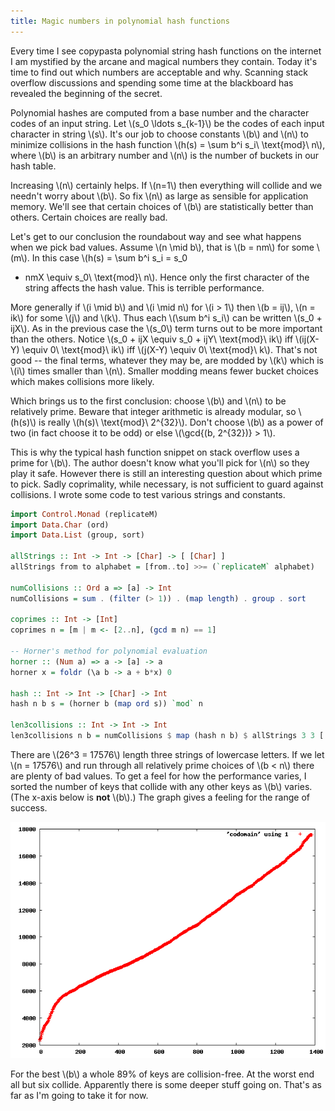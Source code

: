 ```yaml
---
title: Magic numbers in polynomial hash functions
---
```


Every time I see copypasta polynomial string hash functions on the
internet I am mystified by the arcane and magical numbers they
contain. Today it's time to find out which numbers are acceptable
and why. Scanning stack overflow discussions and spending some time
at the blackboard has revealed the beginning of the secret.

Polynomial hashes are computed from a base number and the character
codes of an input string. Let \\(s_0 \\ldots s_{k-1}\\) be the codes
of each input character in string \\(s\\). It's our job to choose
constants \\(b\\) and \\(n\\) to minimize collisions in the hash
function \\(h(s) = \\sum b^i s_i\\ \\text{mod}\\ n\\), where \\(b\\)
is an arbitrary number and \\(n\\) is the number of buckets in our
hash table.

Increasing \\(n\\) certainly helps. If \\(n=1\\) then everything
will collide and we needn't worry about \\(b\\). So fix \\(n\\) as
large as sensible for application memory. We'll see that certain
choices of \\(b\\) are statistically better than others. Certain
choices are really bad.

Let's get to our conclusion the roundabout way and see what happens
when we pick bad values. Assume \\(n \\mid b\\), that is \\(b =
nm\\) for some \\(m\\). In this case \\(h(s) = \\sum b^i s_i = s_0
+ nmX \\equiv s_0\\ \\text{mod}\\ n\\). Hence only the first character
of the string affects the hash value. This is terrible performance.

More generally if \\(i \\mid b\\) and \\(i \\mid n\\) for \\(i >
1\\) then \\(b = ij\\), \\(n = ik\\) for some \\(j\\) and \\(k\\).
Thus each \\(\\sum b^i s_i\\) can be written \\(s_0 + ijX\\). As
in the previous case the \\(s_0\\) term turns out to be more important
than the others. Notice \\(s_0 + ijX \\equiv s_0 + ijY\\ \\text{mod}\\
ik\\) iff \\(ij(X-Y) \\equiv 0\\ \\text{mod}\\ ik\\) iff \\(j(X-Y)
\\equiv 0\\ \\text{mod}\\ k\\). That's not good -- the final terms,
whatever they may be, are modded by \\(k\\) which is \\(i\\) times
smaller than \\(n\\). Smaller modding means fewer bucket choices
which makes collisions more likely.

Which brings us to the first conclusion: choose \\(b\\) and \\(n\\)
to be relatively prime. Beware that integer arithmetic is already
modular, so \\(h(s)\\) is really \\(h(s)\\ \\text{mod}\\ 2^{32}\\).
Don't choose \\(b\\) as a power of two (in fact choose it to be
odd) or else \\(\\gcd{(b, 2^{32})} > 1\\).

This is why the typical hash function snippet on stack overflow
uses a prime for \\(b\\). The author doesn't know what you'll pick
for \\(n\\) so they play it safe. However there is still an interesting
question about which prime to pick. Sadly coprimality, while
necessary, is not sufficient to guard against collisions. I wrote
some code to test various strings and constants.

```haskell
import Control.Monad (replicateM)
import Data.Char (ord)
import Data.List (group, sort)

allStrings :: Int -> Int -> [Char] -> [ [Char] ]
allStrings from to alphabet = [from..to] >>= (`replicateM` alphabet)

numCollisions :: Ord a => [a] -> Int
numCollisions = sum . (filter (> 1)) . (map length) . group . sort

coprimes :: Int -> [Int]
coprimes n = [m | m <- [2..n], (gcd m n) == 1]

-- Horner's method for polynomial evaluation
horner :: (Num a) => a -> [a] -> a
horner x = foldr (\a b -> a + b*x) 0

hash :: Int -> Int -> [Char] -> Int
hash n b s = (horner b (map ord s)) `mod` n

len3collisions :: Int -> Int -> Int
len3collisions n b = numCollisions $ map (hash n b) $ allStrings 3 3 ['a'..'z']
```

There are \\(26^3 = 17576\\) length three strings of lowercase
letters. If we let \\(n = 17576\\) and run through all relatively
prime choices of \\(b &lt; n\\) there are plenty of bad values. To
get a feel for how the performance varies, I sorted the number of
keys that collide with any other keys as \\(b\\) varies. (The x-axis
below is **not** \\(b\\).) The graph gives a feeling for the range
of success.

![Hash collisions](/images/hash-chart.png)

For the best \\(b\\) a whole 89% of keys are collision-free. At the
worst end all but six collide. Apparently there is some deeper stuff
going on. That's as far as I'm going to take it for now.

